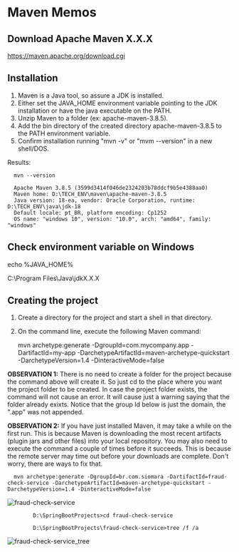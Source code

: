 # Maven Memos

## Download Apache Maven X.X.X

https://maven.apache.org/download.cgi

## Installation

1. Maven is a Java tool, so assure a JDK is installed.
2. Either set the JAVA_HOME environment variable pointing to the JDK installation or have the java executable on the PATH.
3. Unzip Maven to a folder (ex: apache-maven-3.8.5).
4. Add the bin directory of the created directory apache-maven-3.8.5 to the PATH environment variable.
5. Confirm installation running "mvn -v" or "mvm --version" in a new shell/DOS.

Results:

      mvn --version

      Apache Maven 3.8.5 (3599d3414f046de2324203b78ddcf9b5e4388aa0)
      Maven home: D:\TECH_ENV\maven\apache-maven-3.8.5
      Java version: 18-ea, vendor: Oracle Corporation, runtime: D:\TECH_ENV\java\jdk-18
      Default locale: pt_BR, platform encoding: Cp1252
      OS name: "windows 10", version: "10.0", arch: "amd64", family: "windows"

## Check environment variable on Windows

echo %JAVA_HOME%

C:\Program Files\Java\jdkX.X.X

## Creating the project

1. Create a directory for the project and start a shell in that directory.
2. On the command line, execute the following Maven command:

      mvn archetype:generate -DgroupId=com.mycompany.app -DartifactId=my-app -DarchetypeArtifactId=maven-archetype-quickstart -DarchetypeVersion=1.4 -DinteractiveMode=false
      
**OBSERVATION 1:** There is no need to create a folder for the project because the command above will create it. So just cd to the place where you want the project folder to be created. In case the project folder exists, the command will not cause an error. It will cause just a warning saying that the folder already exixts. Notice that the group Id below is just the domain, the ".app" was not appended.

**OBSERVATION 2:** If you have just installed Maven, it may take a while on the first run. This is because Maven is downloading the most recent artifacts (plugin jars and other files) into your local repository. You may also need to execute the command a couple of times before it succeeds. This is because the remote server may time out before your downloads are complete. Don't worry, there are ways to fix that.

      mvn archetype:generate -DgroupId=br.com.siomara -DartifactId=fraud-check-service -DarchetypeArtifactId=maven-archetype-quickstart -DarchetypeVersion=1.4 -DinteractiveMode=false
      
![fraud-check-service](https://user-images.githubusercontent.com/5893219/172744242-02605300-d87c-4ef2-af14-0c10f3ec78a5.png)

            D:\SpringBootProjects>cd fraud-check-service

            D:\SpringBootProjects\fraud-check-service>tree /f /a

![fraud-check-service_tree](https://user-images.githubusercontent.com/5893219/172763202-8e5b6670-6b09-4717-88e1-a0bc11dfd744.png)


